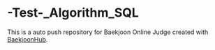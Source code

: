 # -Test-_Algorithm_SQL
This is a auto push repository for Baekjoon Online Judge created with [BaekjoonHub](https://github.com/BaekjoonHub/BaekjoonHub).

